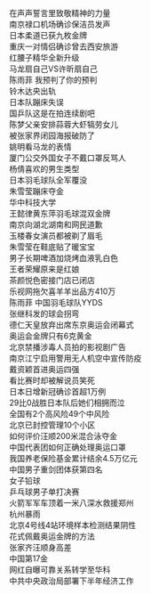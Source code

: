 在声声誓言里致敬精神的力量  
南京禄口机场确诊保洁员发声  
日本柔道已获九枚金牌  
重庆一对情侣确诊曾去西安旅游  
红腰子精华全新升级  
马龙扇自己VS许昕扇自己  
陈雨菲 我预判了你的预判  
铃木达央出轨  
日本队蹦床失误  
国乒队这是在拍连续剧吧  
陈梦父亲安排蒜蓉大虾犒劳女儿  
被张家界闭园海报破防了  
姚明看马龙的表情  
厦门公交外国女子不戴口罩反骂人  
杨倩喜欢的男生类型  
日本羽毛球队全军覆没  
朱雪莹蹦床夺金  
华中科技大学  
王懿律黄东萍羽毛球混双金牌  
南京向湖北湖南和网民道歉  
玉楼春女演员都被剃了眉毛  
朱雪莹在鞋底贴了暖宝宝  
男子长期啤酒加烧烤血液乳白色  
王者荣耀原来是红娘  
茶颜悦色密接门店已闭店  
乐视网拖欠喜羊羊出品方410万  
陈雨菲 中国羽毛球队YYDS  
张继科发的球会拐弯  
德仁天皇放弃出席东京奥运会闭幕式  
奥运会金牌只有6克黄金  
北京禁播涉毒人员拍的影视剧广告  
南京江宁启用警用无人机空中宣传防疫  
戴资颖首进奥运四强  
看比赛时却被解说员笑死  
日本日增新冠确诊首超1万例  
29比0战胜日本队后她们相拥而泣  
全国有2个高风险49个中风险  
北京已封控管理10个小区  
如何评价汪顺200米混合泳夺金  
中国代表团如何正确处理奥运口罩  
我国养老保险基金累计结余4.5万亿元  
中国男子重剑团体获第四名  
女子铅球  
乒乓球男子单打决赛  
火箭军军车顶着一米八深水救援郑州  
杭州暴雨  
北京4号线4站环境样本检测结果阴性  
花式佩戴奥运金牌的方法  
张家齐汪顺身高差  
中国第17金  
网红自曝可靠关系转学至华科  
中共中央政治局部署下半年经济工作  
